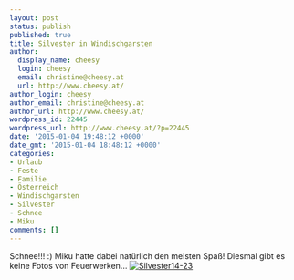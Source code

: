 ```yaml
---
layout: post
status: publish
published: true
title: Silvester in Windischgarsten
author:
  display_name: cheesy
  login: cheesy
  email: christine@cheesy.at
  url: http://www.cheesy.at/
author_login: cheesy
author_email: christine@cheesy.at
author_url: http://www.cheesy.at/
wordpress_id: 22445
wordpress_url: http://www.cheesy.at/?p=22445
date: '2015-01-04 19:48:12 +0000'
date_gmt: '2015-01-04 18:48:12 +0000'
categories:
- Urlaub
- Feste
- Familie
- Österreich
- Windischgarsten
- Silvester
- Schnee
- Miku
comments: []
---
```

Schnee!!! :) Miku hatte dabei natürlich den meisten Spaß! Diesmal gibt es keine Fotos von Feuerwerken...
[![Silvester14-23](http://www.cheesy.at/wp-content/uploads/Silvester14-231.jpg)](http://www.cheesy.at/fotos/urlaub/silvester-2014-2015-in-windischgarsten/ "Silvester 2014-2015 in Windischgarsten")
